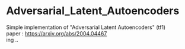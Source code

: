 # Adversarial_Latent_Autoencoders
Simple implementation of "Adversarial Latent Autoencoders" (tf1)  
paper : https://arxiv.org/abs/2004.04467  
ing ..
